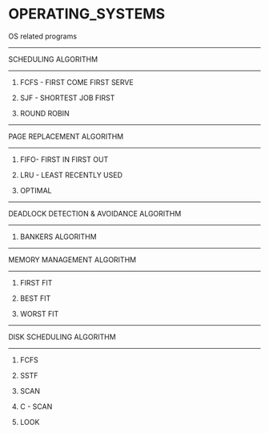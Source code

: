 # OPERATING_SYSTEMS

OS related programs

_______________________________________________________________________________________

SCHEDULING ALGORITHM

_______________________________________________________________________________________

1. FCFS - FIRST COME FIRST SERVE 

2. SJF - SHORTEST JOB FIRST 

3. ROUND ROBIN 

_______________________________________________________________________________________

PAGE REPLACEMENT ALGORITHM

_______________________________________________________________________________________

1. FIFO- FIRST IN FIRST OUT

2. LRU - LEAST RECENTLY USED

3. OPTIMAL 

_______________________________________________________________________________________

DEADLOCK DETECTION & AVOIDANCE ALGORITHM

_______________________________________________________________________________________

1. BANKERS ALGORITHM

_______________________________________________________________________________________

MEMORY MANAGEMENT ALGORITHM

_______________________________________________________________________________________

1. FIRST FIT

2. BEST FIT

3. WORST FIT

_______________________________________________________________________________________

DISK SCHEDULING ALGORITHM

_______________________________________________________________________________________

1. FCFS
 
2. SSTF

3. SCAN

4. C - SCAN

5. LOOK

